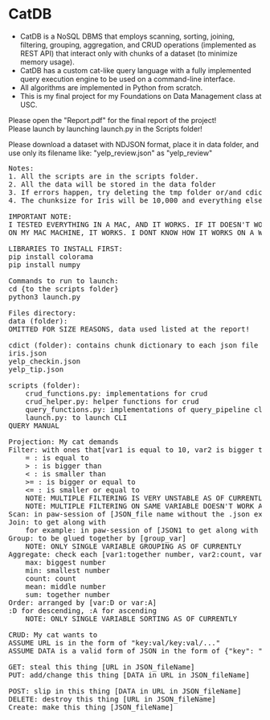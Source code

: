 # CatDB
- CatDB is a NoSQL DBMS that employs scanning, sorting, joining, filtering, grouping, aggregation, and CRUD operations (implemented as REST API) that interact only with chunks of a dataset (to minimize memory usage).
- CatDB has a custom cat-like query language with a fully implemented query execution engine to be used on a command-line interface.
- All algorithms are implemented in Python from scratch.
- This is my final project for my Foundations on Data Management class at USC.

Please open the "Report.pdf" for the final report of the project! <br>
Please launch by launching launch.py in the Scripts folder!

Please download a dataset with NDJSON format, place it in data folder, and use only its filename like:
"yelp_review.json" as "yelp_review"

<pre>
Notes:
1. All the scripts are in the scripts folder.
2. All the data will be stored in the data folder
3. If errors happen, try deleting the tmp folder or/and cdict folder
4. The chunksize for Iris will be 10,000 and everything else is 4MB

IMPORTANT NOTE:
I TESTED EVERYTHING IN A MAC, AND IT WORKS. IF IT DOESN'T WORK ON A WINDOWS, IT'S PROBABLY BECAUSE OF WINDOWS HAVING A DIFFERENT FILE PATHING SYSTEM THAN UNIX-BASED OS DOES.
ON MY MAC MACHINE, IT WORKS. I DONT KNOW HOW IT WORKS ON A WINDOWS.

LIBRARIES TO INSTALL FIRST:
pip install colorama
pip install numpy

Commands to run to launch:
cd {to the scripts folder}
python3 launch.py

Files directory:
data (folder):
OMITTED FOR SIZE REASONS, data used listed at the report!

cdict (folder): contains chunk dictionary to each json file
iris.json
yelp_checkin.json
yelp_tip.json

scripts (folder):
	crud_functions.py: implementations for crud
	crud_helper.py: helper functions for crud
	query_functions.py: implementations of query_pipeline class & query operations
	launch.py: to launch CLI
QUERY MANUAL
<A BETTER VERSION IS IN THE FINAL REPORT>
Projection: My cat demands
Filter: with ones that[var1 is equal to 10, var2 is bigger than 20]
	= : is equal to
	> : is bigger than
	< : is smaller than
	>= : is bigger or equal to
	<= : is smaller or equal to
	NOTE: MULTIPLE FILTERING IS VERY UNSTABLE AS OF CURRENTLY
	NOTE: MULTIPLE FILTERING ON SAME VARIABLE DOESN'T WORK AS OF CURRENTLY
Scan: in paw-session of [JSON_file name without the .json extension]
Join: to get along with
	for example: in paw-session of [JSON1 to get along with JSON2 on join_var1:join_var2]
Group: to be glued together by [group_var]
	NOTE: ONLY SINGLE VARIABLE GROUPING AS OF CURRENTLY
Aggregate: check each [var1:together number, var2:count, var3:smallest number]
	max: biggest number
	min: smallest number
	count: count
	mean: middle number
	sum: together number
Order: arranged by [var:D or var:A]
:D for descending, :A for ascending
	NOTE: ONLY SINGLE VARIABLE SORTING AS OF CURRENTLY

CRUD: My cat wants to
ASSUME URL is in the form of "key:val/key:val/..."
ASSUME DATA is a valid form of JSON in the form of {"key": "val"}

GET: steal this thing [URL in JSON_fileName]
PUT: add/change this thing [DATA in URL in JSON_fileName]

POST: slip in this thing [DATA in URL in JSON_fileName]
DELETE: destroy this thing [URL in JSON_fileName]
Create: make this thing [JSON_fileName]

</pre>
